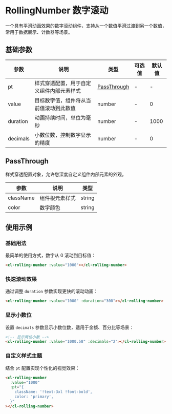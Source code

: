 # RollingNumber 数字滚动

一个具有平滑动画效果的数字滚动组件，支持从一个数值平滑过渡到另一个数值，常用于数据展示、计数器等场景。

## 基础参数

| 参数     | 说明                                     | 类型                        | 可选值 | 默认值 |
| -------- | ---------------------------------------- | --------------------------- | ------ | ------ |
| pt       | 样式穿透配置，用于自定义组件内部元素样式 | [PassThrough](#passthrough) | -      | -      |
| value    | 目标数字值，组件将从当前值滚动到此数值   | number                      | -      | 0      |
| duration | 动画持续时间，单位为毫秒                 | number                      | -      | 1000   |
| decimals | 小数位数，控制数字显示的精度             | number                      | -      | 0      |

## PassThrough

样式穿透配置对象，允许您深度自定义组件内部元素的外观。

| 参数      | 说明           | 类型   |
| --------- | -------------- | ------ |
| className | 组件根元素样式 | string |
| color     | 数字颜色       | string |

## 使用示例

### 基础用法

最简单的使用方式，数字从 0 滚动到目标值：

```html
<cl-rolling-number :value="1000"></cl-rolling-number>
```

### 快速滚动效果

通过调整 `duration` 参数实现更快的滚动动画：

```html
<cl-rolling-number :value="1000" :duration="300"></cl-rolling-number>
```

### 显示小数位

设置 `decimals` 参数显示小数位数，适用于金额、百分比等场景：

```html
<!-- 显示两位小数 -->
<cl-rolling-number :value="1000.58" :decimals="2"></cl-rolling-number>
```

### 自定义样式主题

结合 `pt` 配置实现个性化的视觉效果：

```html
<cl-rolling-number
  :value="1000"
  :pt="{
    className: '!text-3xl !font-bold',
    color: 'primary',
  }"
></cl-rolling-number>
```
